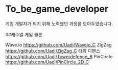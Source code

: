 # To_be_game_developer
게임 개발자가 되기 위해 노력했던 과정을 모아두었습니다.


##캐주얼 게임 클론

Wave.io
https://github.com/Uadj/Waveio_C
ZigZag
https://github.com/Uadj/ZigZag_C
타워 디펜스
https://github.com/Uadj/Towerdefence_B
PinCircle
https://github.com/Uadj/PinCircle_2D_C
